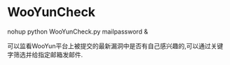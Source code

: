 # WooYunCheck

nohup python WooYunCheck.py mailpassword &

可以监看WooYun平台上被提交的最新漏洞中是否有自己感兴趣的,可以通过关键字筛选并给指定邮箱发邮件.
